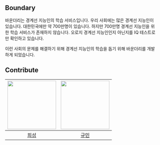 ## Boundary
바운더리는 경계선 지능인의 학습 서비스입니다. 우리 사회에는 많은 경계선 지능인이 있습니다. 대한민국에만 약 700만명이 있습니다. 하지만 700만명 경계선 지능인을 위한 학습 서비스가 존재하지 않습니다. 오로지 경계선 지능인인지 아닌지를 IQ 테스트로만 확인하고 있습니다. 

이런 사회의 문제를 해결하기 위해 경계선 지능인의 학습을 돕기 위해 바운더리를 개발하게 되었습니다.




## Contribute
|<img src="https://avatars.githubusercontent.com/u/128358820?v=4" width="160">|<img src="https://avatars.githubusercontent.com/u/179797931?v=4" width="160">|
|:-:|:-:|
|[희성](https://github.com/huise0ng)|[규민](https://github.com/gyumingim)|

